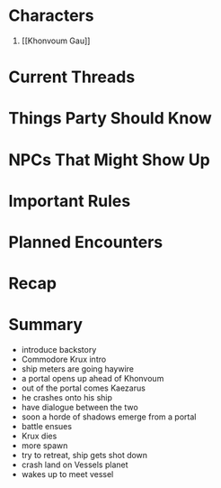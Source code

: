 # Characters

1. [[Khonvoum Gau]]

# Current Threads

# Things Party Should Know

# NPCs That Might Show Up

# Important Rules

# Planned Encounters

# Recap

# Summary

- introduce backstory
- Commodore Krux intro
- ship meters are going haywire
- a portal opens up ahead of Khonvoum
- out of the portal comes Kaezarus
- he crashes onto his ship
- have dialogue between the two
- soon a horde of shadows emerge from a portal
- battle ensues
- Krux dies
- more spawn
- try to retreat, ship gets shot down
- crash land on Vessels planet
- wakes up to meet vessel
